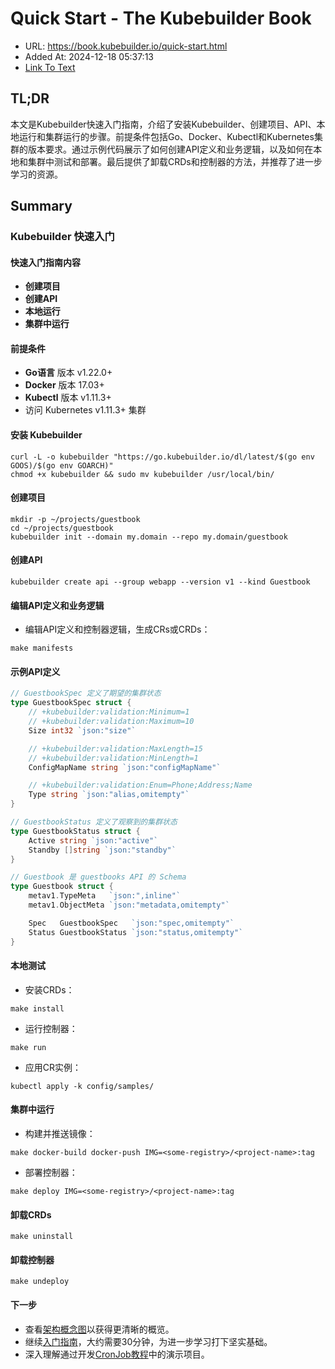 # Quick Start - The Kubebuilder Book
- URL: https://book.kubebuilder.io/quick-start.html
- Added At: 2024-12-18 05:37:13
- [Link To Text](2024-12-18-quick-start---the-kubebuilder-book_raw.md)

## TL;DR
本文是Kubebuilder快速入门指南，介绍了安装Kubebuilder、创建项目、API、本地运行和集群运行的步骤。前提条件包括Go、Docker、Kubectl和Kubernetes集群的版本要求。通过示例代码展示了如何创建API定义和业务逻辑，以及如何在本地和集群中测试和部署。最后提供了卸载CRDs和控制器的方法，并推荐了进一步学习的资源。

## Summary
### Kubebuilder 快速入门

#### 快速入门指南内容
- **创建项目**
- **创建API**
- **本地运行**
- **集群中运行**

#### 前提条件
- **Go语言** 版本 v1.22.0+
- **Docker** 版本 17.03+
- **Kubectl** 版本 v1.11.3+
- 访问 Kubernetes v1.11.3+ 集群

#### 安装 Kubebuilder
```shell
curl -L -o kubebuilder "https://go.kubebuilder.io/dl/latest/$(go env GOOS)/$(go env GOARCH)"
chmod +x kubebuilder && sudo mv kubebuilder /usr/local/bin/
```

#### 创建项目
```shell
mkdir -p ~/projects/guestbook
cd ~/projects/guestbook
kubebuilder init --domain my.domain --repo my.domain/guestbook
```

#### 创建API
```shell
kubebuilder create api --group webapp --version v1 --kind Guestbook
```

#### 编辑API定义和业务逻辑
- 编辑API定义和控制器逻辑，生成CRs或CRDs：
```shell
make manifests
```

#### 示例API定义
```go
// GuestbookSpec 定义了期望的集群状态
type GuestbookSpec struct {
    // +kubebuilder:validation:Minimum=1
    // +kubebuilder:validation:Maximum=10
    Size int32 `json:"size"`

    // +kubebuilder:validation:MaxLength=15
    // +kubebuilder:validation:MinLength=1
    ConfigMapName string `json:"configMapName"`

    // +kubebuilder:validation:Enum=Phone;Address;Name
    Type string `json:"alias,omitempty"`
}

// GuestbookStatus 定义了观察到的集群状态
type GuestbookStatus struct {
    Active string `json:"active"`
    Standby []string `json:"standby"`
}

// Guestbook 是 guestbooks API 的 Schema
type Guestbook struct {
    metav1.TypeMeta   `json:",inline"`
    metav1.ObjectMeta `json:"metadata,omitempty"`

    Spec   GuestbookSpec   `json:"spec,omitempty"`
    Status GuestbookStatus `json:"status,omitempty"`
}
```

#### 本地测试
- 安装CRDs：
```shell
make install
```
- 运行控制器：
```shell
make run
```
- 应用CR实例：
```shell
kubectl apply -k config/samples/
```

#### 集群中运行
- 构建并推送镜像：
```shell
make docker-build docker-push IMG=<some-registry>/<project-name>:tag
```
- 部署控制器：
```shell
make deploy IMG=<some-registry>/<project-name>:tag
```

#### 卸载CRDs
```shell
make uninstall
```

#### 卸载控制器
```shell
make undeploy
```

#### 下一步
- 查看[架构概念图](https://book.kubebuilder.io/architecture)以获得更清晰的概览。
- 继续[入门指南](https://book.kubebuilder.io/getting-started)，大约需要30分钟，为进一步学习打下坚实基础。
- 深入理解通过开发[CronJob教程](https://book.kubebuilder.io/cronjob-tutorial/cronjob-tutorial)中的演示项目。
